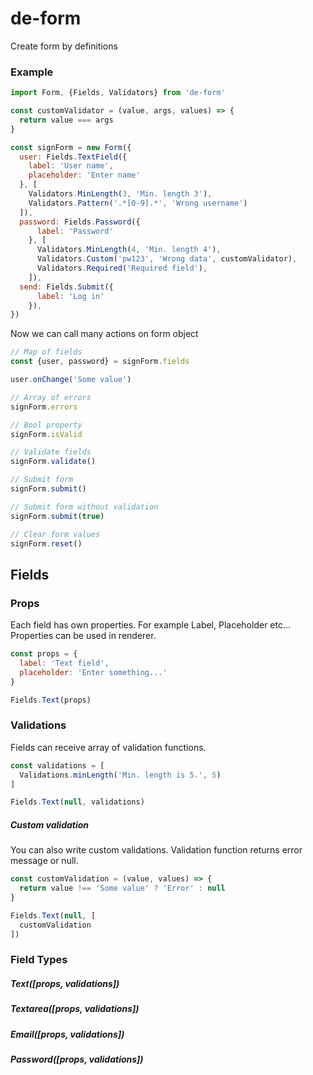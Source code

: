 # de-form
Create form by definitions

### Example
```javascript
import Form, {Fields, Validators} from 'de-form'

const customValidator = (value, args, values) => {
  return value === args
}

const signForm = new Form({
  user: Fields.TextField({
    label: 'User name',
    placeholder: 'Enter name'
  }, [
    Validators.MinLength(3, 'Min. length 3'),
    Validators.Pattern('.*[0-9].*', 'Wrong username')
  ]),
  password: Fields.Password({
      label: 'Password'
    }, [
      Validators.MinLength(4, 'Min. length 4'),
      Validators.Custom('pw123', 'Wrong data', customValidator),
      Validators.Required('Required field'),
    ]),
  send: Fields.Submit({
      label: 'Log in'
    }),
})
```

Now we can call many actions on form object

```javascript
// Map of fields
const {user, password} = signForm.fields

user.onChange('Some value')

// Array of errors
signForm.errors

// Bool property
signForm.isValid

// Validate fields
signForm.validate()

// Submit form
signForm.submit()

// Submit form without validation
signForm.submit(true)

// Clear form values
signForm.reset()
```

## Fields

### Props

Each field has own properties. For example Label, Placeholder etc... Properties can be used in renderer.

```javascript
const props = {
  label: 'Text field',
  placeholder: 'Enter something...'
}

Fields.Text(props)
```

### Validations

Fields can receive array of validation functions.

```javascript
const validations = [
  Validations.minLength('Min. length is 5.', 5)
]

Fields.Text(null, validations)
```

##### Custom validation

You can also write custom validations. Validation function returns error message or null.

```javascript
const customValidation = (value, values) => {
  return value !== 'Some value' ? 'Error' : null
}

Fields.Text(null, [
  customValidation
])
```

### Field Types

##### Text([props, validations])

##### Textarea([props, validations])

##### Email([props, validations])

##### Password([props, validations])